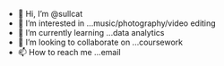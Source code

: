 - 👋 Hi, I’m @sullcat
- 👀 I’m interested in ...music/photography/video editing
- 🌱 I’m currently learning ...data analytics
- 💞️ I’m looking to collaborate on ...coursework
- 📫 How to reach me ...email

<!---
sullcat/sullcat is a ✨ special ✨ repository because its `README.md` (this file) appears on your GitHub profile.
You can click the Preview link to take a look at your changes.
--->
